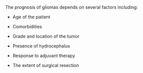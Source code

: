 The prognosis of gliomas depends on several factors including:

- Age of the patient

- Comorbidities

- Grade and location of the tumor

- Presence of hydrocephalus

- Response to adjuvant therapy

- The extent of surgical resection